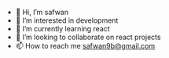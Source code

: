 - 👋 Hi, I’m safwan
- 👀 I’m interested in development
- 🌱 I’m currently learning react
- 💞️ I’m looking to collaborate on react projects
- 📫 How to reach me safwan9b@gmail.com


